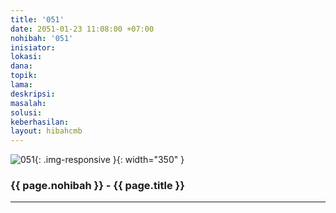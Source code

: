 ```yaml
---
title: '051'
date: 2051-01-23 11:08:00 +07:00
nohibah: '051'
inisiator: 
lokasi: 
dana: 
topik: 
lama: 
deskripsi: 
masalah: 
solusi: 
keberhasilan: 
layout: hibahcmb
---
```


![051](/static/img/hibahcmb/051.png){: .img-responsive }{: width="350" }

### {{ page.nohibah }} - {{ page.title }}

---
